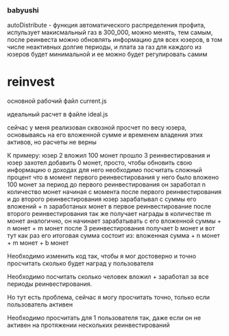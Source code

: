 ### babyushi

autoDistribute - функция автоматического распределения профита, испульзует макисмальный газ в 300_000, можно менять, тем самым, после реинвеста можно обновлять информацию для всех юзеров, в том числе неактивных долгие периоды, и плата за газ для каждого из юзеров будет минимальной и ее можно будет регулировать самим

# reinvest

основной рабочий файл current.js

идеальный расчет в файле ideal.js

сейчас у меня реализован сквозной просчет по весу юзера, основываясь на его вложенной сумме и временем владения этих активов, но расчеты не верны

К примеру:
юзер 2 вложил 100 монет
прошло 3 реинвестирования и юзер захотел добавить 0 монет, просто, чтобы обновить свою информацию о доходах
для него необходимо посчитать сложный процент
что в момент первого реинвестирования у него было вложено 100 монет
за период до первого реинвестирования он заработал n количество монет
начиная с момента после первого реинвестирования и до второго реинвестирования юзер зарабатывал с суммы его вложений + n заработаных монет в первое реинвестирование
после второго реинвестирования так же получает награды в количестве m монет
аналогично, он начинает зарабатывать с его вложенной суммы + n монет + m монет
после 3 реинвестирования получает b монет
и вот тут как раз его итоговая сумма состоит из: вложенная сумма + n монет + m монет + b монет

Необходимо изменить код так, чтобы я мог достоверно и точно просчитать сколько будет наград у пользователя

Необходимо посчитать сколько человек вложил + заработал за все периоды реинвестирования.

Но тут есть проблема, сейчас я могу просчитать точно, только если пользователь активен

Необходимо просчитать для 1 пользователя так, даже если он не активен на протяжении нескольких реинвестирований
